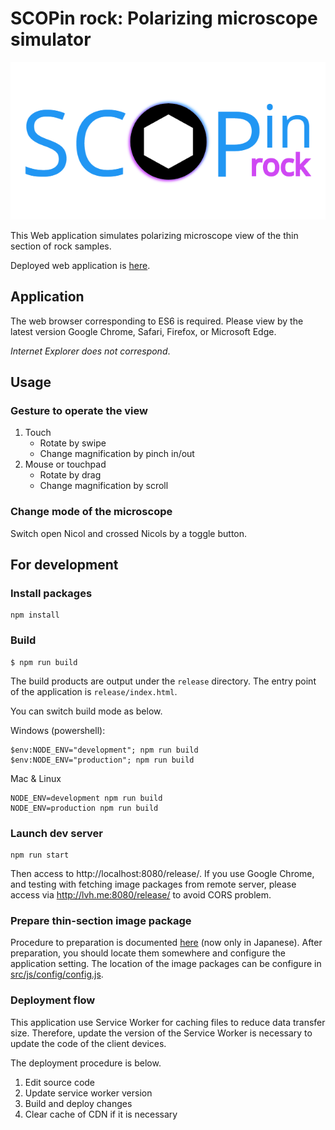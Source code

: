 # SCOPin rock: Polarizing microscope simulator

![SCOPin rock logo](./release/images/SCOPin_rock_logo.png)

This Web application simulates polarizing microscope view of the thin section of rock samples.

Deployed web application is [here](https://microscope.fumipo-theta.com).

## Application

The web browser corresponding to ES6 is required. Please view by the latest version Google Chrome, Safari, Firefox, or Microsoft Edge.

*Internet Explorer does not correspond*.

## Usage

### Gesture to operate the view

1. Touch
    * Rotate by swipe
    * Change magnification by pinch in/out
2. Mouse or touchpad
    * Rotate by drag
    * Change magnification by scroll


### Change mode of the microscope

Switch open Nicol and crossed Nicols by a toggle button.

## For development

### Install packages

```
npm install
```

### Build

```
$ npm run build
```

The build products are output under the `release` directory.
The entry point of the application is `release/index.html`.

You can switch build mode as below.

Windows (powershell):

```
$env:NODE_ENV="development"; npm run build
$env:NODE_ENV="production"; npm run build
```

Mac & Linux

```
NODE_ENV=development npm run build
NODE_ENV=production npm run build
```

### Launch dev server

```
npm run start
```

Then access to http://localhost:8080/release/.
If you use Google Chrome, and testing with fetching image packages from remote server, please access via http://lvh.me:8080/release/ to avoid CORS problem.

### Prepare thin-section image package

Procedure to preparation is documented [here](./docs/operation/procedure_to_prepare_sample_images.md) (now only in Japanese).
After preparation, you should locate them somewhere and configure the application setting.
The location of the image packages can be configure in [src/js/config/config.js](./src/js/config.config.js).

### Deployment flow

This application use Service Worker for caching files to reduce data transfer size.
Therefore, update the version of the Service Worker is necessary to update the code of the client devices.

The deployment procedure is below.

1. Edit source code
2. Update service worker version
3. Build and deploy changes
4. Clear cache of CDN if it is necessary
